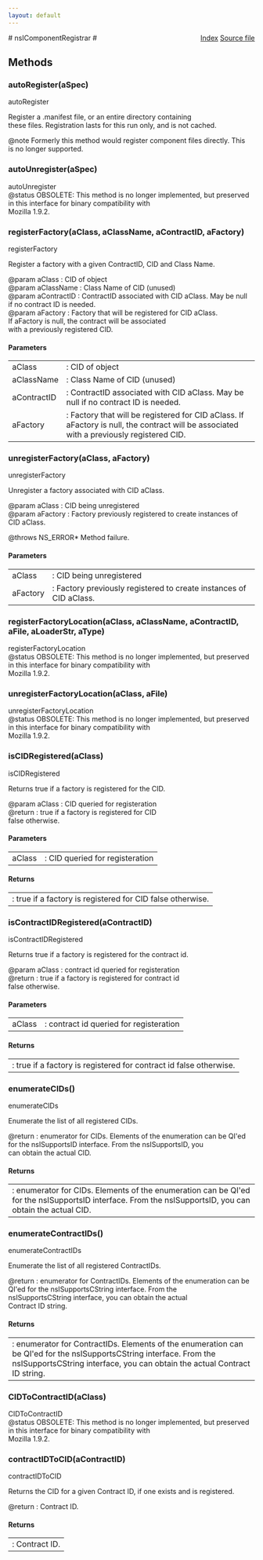 ```yaml
---
layout: default
---
```

<div class='links' style='float:right'><a href="../index.html">Index</a>
<a href="http://dxr.mozilla.org/mozilla-central/source/xpcom/components/nsIComponentRegistrar.idl">Source file</a>
</div>
# nsIComponentRegistrar #

## Methods ##

### autoRegister(aSpec) ###
  
autoRegister  
  
Register a .manifest file, or an entire directory containing  
these files. Registration lasts for this run only, and is not cached.  
  
@note Formerly this method would register component files directly. This  
      is no longer supported.  
  

### autoUnregister(aSpec) ###
  
autoUnregister  
@status OBSOLETE: This method is no longer implemented, but preserved  
                  in this interface for binary compatibility with  
                  Mozilla 1.9.2.  
  

### registerFactory(aClass, aClassName, aContractID, aFactory) ###
  
registerFactory  
  
Register a factory with a given ContractID, CID and Class Name.  
  
@param aClass      : CID of object  
@param aClassName  : Class Name of CID (unused)  
@param aContractID : ContractID associated with CID aClass. May be null  
                     if no contract ID is needed.  
@param aFactory    : Factory that will be registered for CID aClass.  
                     If aFactory is null, the contract will be associated  
                     with a previously registered CID.  
  

#### Parameters ####

<table>

<tr>
<td>aClass</td>
<td>: CID of object  
</td>
</tr>

<tr>
<td>aClassName</td>
<td>: Class Name of CID (unused)  
</td>
</tr>

<tr>
<td>aContractID</td>
<td>: ContractID associated with CID aClass. May be null  
                     if no contract ID is needed.  
</td>
</tr>

<tr>
<td>aFactory</td>
<td>: Factory that will be registered for CID aClass.  
                     If aFactory is null, the contract will be associated  
                     with a previously registered CID.  
</td>
</tr>

</table>

### unregisterFactory(aClass, aFactory) ###
  
unregisterFactory  
  
Unregister a factory associated with CID aClass.  
  
@param aClass   : CID being unregistered  
@param aFactory : Factory previously registered to create instances of  
                  CID aClass.  
  
@throws NS_ERROR* Method failure.  
  

#### Parameters ####

<table>

<tr>
<td>aClass</td>
<td>: CID being unregistered  
</td>
</tr>

<tr>
<td>aFactory</td>
<td>: Factory previously registered to create instances of  
                  CID aClass.  
</td>
</tr>

</table>

### registerFactoryLocation(aClass, aClassName, aContractID, aFile, aLoaderStr, aType) ###
  
registerFactoryLocation  
@status OBSOLETE: This method is no longer implemented, but preserved  
                  in this interface for binary compatibility with  
                  Mozilla 1.9.2.  
  

### unregisterFactoryLocation(aClass, aFile) ###
  
unregisterFactoryLocation  
@status OBSOLETE: This method is no longer implemented, but preserved  
                  in this interface for binary compatibility with  
                  Mozilla 1.9.2.  
  

### isCIDRegistered(aClass) ###
  
isCIDRegistered  
  
Returns true if a factory is registered for the CID.  
  
@param aClass : CID queried for registeration  
@return       : true if a factory is registered for CID   
                false otherwise.  
  

#### Parameters ####

<table>

<tr>
<td>aClass</td>
<td>: CID queried for registeration  
</td>
</tr>

</table>

#### Returns ####

<table>

<tr>
<td>: true if a factory is registered for CID   
                false otherwise.  
</td>
</tr>

</table>

### isContractIDRegistered(aContractID) ###
  
isContractIDRegistered  
  
Returns true if a factory is registered for the contract id.  
  
@param aClass : contract id queried for registeration  
@return       : true if a factory is registered for contract id   
                false otherwise.  
  

#### Parameters ####

<table>

<tr>
<td>aClass</td>
<td>: contract id queried for registeration  
</td>
</tr>

</table>

#### Returns ####

<table>

<tr>
<td>: true if a factory is registered for contract id   
                false otherwise.  
</td>
</tr>

</table>

### enumerateCIDs() ###
  
enumerateCIDs  
  
Enumerate the list of all registered CIDs.  
  
@return : enumerator for CIDs.  Elements of the enumeration can be QI'ed  
          for the nsISupportsID interface.  From the nsISupportsID, you   
          can obtain the actual CID.  
  

#### Returns ####

<table>

<tr>
<td>: enumerator for CIDs.  Elements of the enumeration can be QI'ed  
          for the nsISupportsID interface.  From the nsISupportsID, you   
          can obtain the actual CID.  
</td>
</tr>

</table>

### enumerateContractIDs() ###
  
enumerateContractIDs  
  
Enumerate the list of all registered ContractIDs.  
  
@return : enumerator for ContractIDs. Elements of the enumeration can be   
          QI'ed for the nsISupportsCString interface.  From  the  
          nsISupportsCString interface, you can obtain the actual   
          Contract ID string.  
  

#### Returns ####

<table>

<tr>
<td>: enumerator for ContractIDs. Elements of the enumeration can be   
          QI'ed for the nsISupportsCString interface.  From  the  
          nsISupportsCString interface, you can obtain the actual   
          Contract ID string.  
</td>
</tr>

</table>

### CIDToContractID(aClass) ###
  
CIDToContractID  
@status OBSOLETE: This method is no longer implemented, but preserved  
                  in this interface for binary compatibility with  
                  Mozilla 1.9.2.  
  

### contractIDToCID(aContractID) ###
  
contractIDToCID  
  
Returns the CID for a given Contract ID, if one exists and is registered.  
  
@return : Contract ID.  
  

#### Returns ####

<table>

<tr>
<td>: Contract ID.  
</td>
</tr>

</table>
